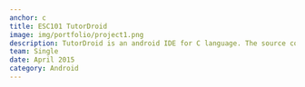 ```yaml
---
anchor: c
title: ESC101 TutorDroid
image: img/portfolio/project1.png
description: TutorDroid is an android IDE for C language. The source code can be found <a href="https://github.com/ShikherVerma/TutorDroid">here</a>. ESC101 uses Tiny C Compiler and TED Text editor. It also contains tutorial code to help learn programming.
team: Single
date: April 2015
category: Android
---
```

